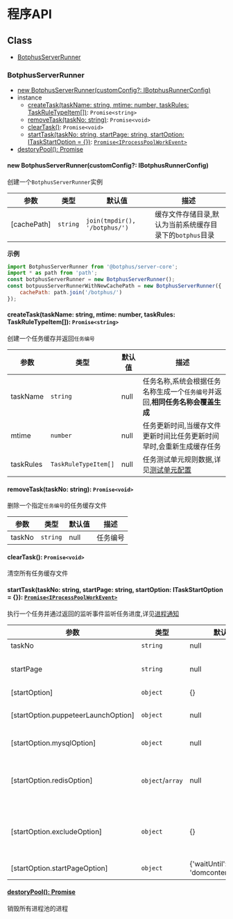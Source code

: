 # 程序API

## Class
- [BotphusServerRunner](#BotphusServerRunner)

<a name="BotphusServerRunner"></a>
### BotphusServerRunner

- [new BotphusServerRunner(customConfig?: IBotphusRunnerConfig)](#new_botphus_server_runner)
- instance
    - [createTask(taskName: string, mtime: number, taskRules: TaskRuleTypeItem[])](#create_task): `Promise<string>`
    - [removeTask(taskNo: string)](#remove_task): `Promise<void>`
    - [clearTask()](#clear_task): `Promise<void>`
    - [startTask(taskNo: string, startPage: string, startOption: ITaskStartOption = {})](#start_task): [`Promise<IProcessPoolWorkEvent>`](../src/source/interfaces/process_pool.ts)
- [destoryPool(): Promise<void>](#destory_pool)
<a name="new_botphus_server_runner"></a>
#### new BotphusServerRunner(customConfig?: IBotphusRunnerConfig)

创建一个`BotphusServerRunner`实例

参数 | 类型 | 默认值 | 描述 
--- | --- | --- | ---
[cachePath] | `string` | `join(tmpdir(), '/botphus/')` | 缓存文件存储目录,默认为当前系统缓存目录下的`botphus`目录

**示例**
```javascript
import BotphusServerRunner from '@botphus/server-core';
import * as path from 'path';
const botphusServerRunner = new BotphusServerRunner();
const botpuusServerRunnerWithNewCachePath = new BotphusServerRunner({
    cachePath: path.join('/botphus/')
});
```

<a name="create_task"></a>
#### createTask(taskName: string, mtime: number, taskRules: TaskRuleTypeItem[]): `Promise<string>`

创建一个任务缓存并返回`任务编号`

参数 | 类型 | 默认值 | 描述 
--- | --- | --- | ---
taskName | `string` | null | 任务名称,系统会根据任务名称生成一个`任务编号`并返回,**相同任务名称会覆盖生成**
mtime | `number` | null | 任务更新时间,当缓存文件更新时间比任务更新时间早时,会重新生成缓存任务
taskRules | `TaskRuleTypeItem[]` | null | 任务测试单元规则数据,详见[测试单元配置](unit.md)

<a name="remove_task"></a>
#### removeTask(taskNo: string): `Promise<void>`

删除一个指定`任务编号`的任务缓存文件

参数 | 类型 | 默认值 | 描述 
--- | --- | --- | ---
taskNo | `string` | null | 任务编号

<a name="clear_task"></a>
#### clearTask(): `Promise<void>`

清空所有任务缓存文件

<a name="start_task"></a>
#### startTask(taskNo: string, startPage: string, startOption: ITaskStartOption = {}): [`Promise<IProcessPoolWorkEvent>`](../src/source/interfaces/process_pool.ts)

执行一个任务并通过返回的监听事件监听任务进度,详见[进程通知](process_message.md)

参数 | 类型 | 默认值 | 描述 
--- | --- | --- | ---
taskNo | `string` | null | 任务编号
startPage | `string` | null | 默认着陆页,如果为空,则默认不跳转页面
[startOption] | `object` | {} | 启动配置
[startOption.puppeteerLaunchOption] | `object` | null | puppeteer启动配置,详见[puppeteer.launch](https://pptr.dev/#?product=Puppeteer&version=v1.7.0&show=api-puppeteerlaunchoptions)
[startOption.mysqlOption] | `object` | null | mysql连接配置,详见[mysql](https://github.com/mysqljs/mysql#introduction)
[startOption.redisOption] | `object`/`array` | null | redis连接配置,详见[ioredis:new Redis](https://github.com/luin/ioredis/blob/master/API.md#new_Redis_new)或[ioredis:new Cluster](https://github.com/luin/ioredis/blob/master/API.md#new_Cluster_new)
[startOption.excludeOption] | `object` | {} | 过滤`任务单元索引序号`,key由数组下标组成,子任务以`-`连接.如`{'0-0': true}`
[startOption.startPageOption] | `object` | {'waitUntil': 'domcontentloaded'} | 启动页配置,详见[page.goto](https://pptr.dev/#?product=Puppeteer&version=v1.8.0&show=api-pagegotourl-options)

<a name="destory_pool"></a>
#### [destoryPool(): Promise<void>](#destory_pool)

销毁所有进程池的进程